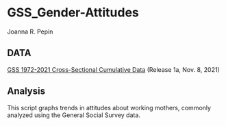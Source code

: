 # GSS_Gender-Attitudes

Joanna R. Pepin

## DATA

[GSS 1972-2021 Cross-Sectional Cumulative Data](http://gss.norc.org/get-the-data/stata) (Release 1a, Nov. 8, 2021)

## Analysis

This script graphs trends in attitudes about working mothers, commonly analyzed using the General Social Survey data.
